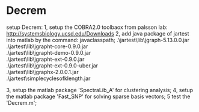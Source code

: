 # Decrem
setup Decrem:
1, setup the COBRA2.0 toolbaox from palsson lab: http://systemsbiology.ucsd.edu/Downloads
2, add java package of jartest into matlab by the command: javaclasspath;
.\jartest\lib\jgraph-5.13.0.0.jar                                                   
.\jartest\lib\jgrapht-core-0.9.0.jar                                                
.\jartest\lib\jgrapht-demo-0.9.0.jar                                                
.\jartest\lib\jgrapht-ext-0.9.0.jar                                                 
.\jartest\lib\jgrapht-ext-0.9.0-uber.jar                                            
.\jartest\lib\jgraphx-2.0.0.1.jar  
.\jartest\simplecyclesofklength.jar 

3, setup the matlab package 'SpectraLib_A' for clustering analysis;
4, setup the matlab package 'Fast_SNP' for solving sparse basis vectors;
5 test the 'Decrem.m';
